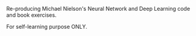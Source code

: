 Re-producing Michael Nielson's Neural Network and Deep Learning code and book exercises. 

For self-learning purpose ONLY.

